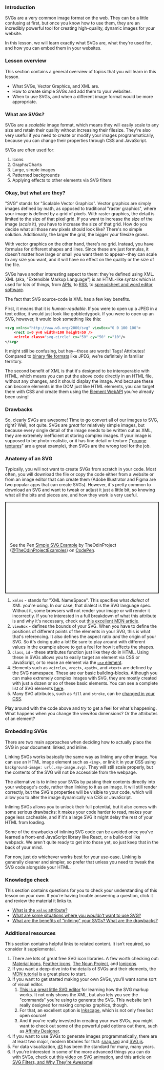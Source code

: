 ### Introduction

SVGs are a very common image format on the web. They can be a little confusing at first, but once you know how to use them, they are an incredibly powerful tool for creating high-quality, dynamic images for your website.

In this lesson, we will learn exactly what SVGs are, what they're used for, and how you can embed them in your websites.

### Lesson overview

This section contains a general overview of topics that you will learn in this lesson.

-   What SVGs, Vector Graphics, and XML are.
-   How to create simple SVGs and add them to your websites.
-   When to use SVGs, and when a different image format would be more appropriate.

### What are SVGs?

SVGs are a _scalable_ image format, which means they will easily scale to any size and retain their quality without increasing their filesize. They're also very useful if you need to create or modify your images programmatically, because you can change their properties through CSS and JavaScript.

SVGs are often used for:

1.  Icons
2.  Graphs/Charts
3.  Large, simple images
4.  Patterned backgrounds
5.  Applying effects to other elements via SVG filters

### Okay, but what are they?

"SVG" stands for "Scalable Vector Graphics". Vector graphics are simply images defined by math, as opposed to traditional "raster graphics", where your image is defined by a grid of pixels. With raster graphics, the detail is limited to the size of that pixel grid. If you want to increase the size of the image (_scale_ it), you have to increase the size of that grid. How do you decide what all those new pixels should look like? There's no simple solution. Additionally, the larger the grid, the bigger your filesize grows.

With vector graphics on the other hand, there's no grid. Instead, you have formulas for different shapes and lines. Since these are just formulas, it doesn't matter how large or small you want them to appear--they can scale to any size you want, and it will have no effect on the quality or the size of the file.

SVGs have another interesting aspect to them: they're defined using XML. XML (aka, "Extensible Markup Language") is an HTML-like syntax which is used for lots of things, from [APIs](https://en.wikipedia.org/wiki/API), to [RSS](https://en.wikipedia.org/wiki/RSS), to [spreadsheet and word editor software](https://en.wikipedia.org/wiki/Office_Open_XML).

The fact that SVG source-code is XML has a few key benefits.

First, it means that it is _human-readable_. If you were to open up a JPEG in a text editor, it would just look like gobbledygook. If you were to open up an SVG, however, it would look something like this:

```xml
<svg xmlns="http://www.w3.org/2000/svg" viewBox="0 0 100 100">
    <rect x=0 y=0 width=100 height=50 />
    <circle class="svg-circle" cx="50" cy="50" r="10"/>
</svg>
```

It might still be confusing, but hey--those are words! Tags! Attributes! Compared to [binary file formats](https://en.wikipedia.org/wiki/Binary_file) like JPEG, we're definitely in familiar territory.

The second benefit of XML is that it's designed to be interoperable with HTML, which means you can put the above code directly in an HTML file, without any changes, and it should display the image. And because these can become elements in the DOM just like HTML elements, you can target them with CSS and create them using the [Element WebAPI](https://developer.mozilla.org/en-US/docs/Web/API/Element) you've already been using!

### Drawbacks

So, clearly SVGs are awesome! Time to go convert all of our images to SVG, right? Well, not quite. SVGs are _great_ for relatively simple images, but because every single detail of the image needs to be written out as XML, they are extremely inefficient at storing complex images. If your image is supposed to be photo-realistic, or it has fine detail or texture ("[grunge textures](https://unsplash.com/s/photos/grunge-texture)" are a great example), then SVGs are the wrong tool for the job.

### Anatomy of an SVG

Typically, you will not want to create SVGs from scratch in your code. Most often, you will download the file or copy the code either from a website or from an image editor that can create them (Adobe Illustrator and Figma are two popular apps that can create SVGs). However, it's pretty common to download an SVG and want to tweak or adjust it just a little bit, so knowing what all the bits and pieces are, and how they work is very useful.

<p class="codepen" data-height="300" data-theme-id="dark" data-default-tab="css,result" data-slug-hash="NWaGdmL" data-editable="true" data-user="TheOdinProjectExamples" style="height: 300px; box-sizing: border-box; display: flex; align-items: center; justify-content: center; border: 2px solid; margin: 1em 0; padding: 1em;">
  <span>See the Pen <a href="https://codepen.io/TheOdinProjectExamples/pen/NWaGdmL">
  Simple SVG Example</a> by TheOdinProject (<a href="https://codepen.io/TheOdinProjectExamples">@TheOdinProjectExamples</a>)
  on <a href="https://codepen.io">CodePen</a>.</span>
</p>
<script async src="https://cpwebassets.codepen.io/assets/embed/ei.js"></script>

1.  `xmlns` - stands for "XML NameSpace". This specifies what _dialect_ of XML you're using. In our case, that dialect is the SVG language spec. Without it, some browsers will not render your image or will render it incorrectly. If you're interested in a full breakdown of what this attribute is and why it's necessary, check out [this excellent MDN article](https://developer.mozilla.org/en-US/docs/Web/SVG/Namespaces_Crash_Course).
2.  `viewBox` - defines the bounds of your SVG. When you have to define the positions of different points of the elements in your SVG, this is what that's referencing. It also defines the aspect ratio _and_ the origin of your SVG. So it's doing quite a lot! Be sure to play around with different values in the example above to get a feel for how it affects the shapes.
3.  `class`, `id` - these attributes function just like they do in HTML. Using these in SVGs allows you to easily target an element via CSS or JavaScript, or to reuse an element via the [`use` element](https://developer.mozilla.org/en-US/docs/Web/SVG/Element/use).
4.  Elements such as `<circle>`, `<rect>`, `<path>`, and `<text>` are defined by the SVG namespace. These are our basic building-blocks. Although you can make extremely complex images with SVG, they are mostly created with just a dozen or so of these basic elements. You can see a complete list of SVG elements [here](https://developer.mozilla.org/en-US/docs/Web/SVG/Element).
5.  Many SVG attributes, such as `fill` and `stroke`, can be [changed in your CSS](https://css-tricks.com/svg-properties-and-css/).

Play around with the code above and try to get a feel for what's happening. What happens when you change the viewBox dimensions? Or the attributes of an element?

### Embedding SVGs

There are two main approaches when deciding how to actually place the SVG in your document: linked, and inline.

Linking SVGs works basically the same way as linking any other image. You can use an HTML image element such as `<img>`, or link it in your CSS using `background-image: url(./my-image.svg)`. They will still scale properly, but the contents of the SVG will not be accessible from the webpage.

The alternative is to inline your SVGs by pasting their contents directly into your webpage's code, rather than linking to it as an image. It will still render correctly, but the SVG's properties will be visible to your code, which will allow you to alter the image dynamically via CSS or JavaScript.

Inlining SVGs allows you to unlock their full potential, but it also comes with some serious drawbacks: it makes your code harder to read, makes your page less cacheable, and if it's a large SVG it might delay the rest of your HTML from loading.

Some of the drawbacks of inlining SVG code can be avoided once you've learned a front-end JavaScript library like React, or a build-tool like webpack. We aren't quite ready to get into those yet, so just keep that in the back of your mind.

For now, just do whichever works best for your use-case. Linking is generally cleaner and simpler, so prefer that unless you need to tweak the SVG code alongside your HTML.

### Knowledge check

This section contains questions for you to check your understanding of this lesson on your own. If you’re having trouble answering a question, click it and review the material it links to.

-   [What is the `xmlns` attribute?](#anatomy-of-an-svg)
-   [What are some situations where you _wouldn't_ want to use SVG?](#drawbacks)
-   [What are the benefits of "inlining" your SVGs? What are the drawbacks?](#embedding-svgs)

### Additional resources

This section contains helpful links to related content. It isn’t required, so consider it supplemental.

1.  There are lots of great free SVG icon libraries. A few worth checking out: [Material icons](https://fonts.google.com/icons), [Feather icons](https://feathericons.com/), [The Noun Project](https://thenounproject.com/term/free/), and [Ionicons](https://ionic.io/ionicons).
2.  If you want a deep-dive into the details of SVGs and their elements, the [MDN tutorial](https://developer.mozilla.org/en-US/docs/Web/SVG/Tutorial) is a great place to start.
3.  If you want to get started making your own SVGs, you'll want some sort of visual editor.
    1.  [This is a great little SVG editor](https://yqnn.github.io/svg-path-editor) for learning how the SVG markup works. It not only shows the XML, but also lets you see the "commands" you're using to generate the SVG. This website isn't really designed for making complex graphics, though.
    2.  For that, an excellent option is [Inkscape](https://inkscape.org/), which is not only free but open source!
    3.  And if you're really invested in creating your own SVGs, you might want to check out some of the powerful paid options out there, such as [Affinity Designer](https://affinity.serif.com/designer/).
4.  If you want to use SVGs to generate images programmatically, there are at least two major, modern libraries for that: [snap.svg](http://snapsvg.io/) and [SVG.js](https://svgjs.dev/docs/3.0/).
5.  For data visualization, [d3](https://d3js.org/) has been the standard for many, many years.
6.  If you're interested in some of the more advanced things you can do with SVGs, check out [this video on SVG animation](https://www.youtube.com/watch?v=UTHgr6NLeEw), and this article on [SVG Filters, and Why They're Awesome](https://www.smashingmagazine.com/2015/05/why-the-svg-filter-is-awesome/)!
